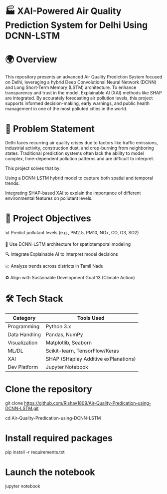 # 🏭 XAI-Powered Air Quality Prediction System for Delhi Using DCNN-LSTM

# 🌍 Overview

This repository presents an advanced Air Quality Prediction System focused on Delhi, leveraging a hybrid Deep Convolutional Neural Network (DCNN) and Long Short-Term Memory (LSTM) architecture. To enhance transparency and trust in the model, Explainable AI (XAI) methods like SHAP are integrated.
By accurately forecasting air pollution levels, this project supports informed decision-making, early warnings, and public health management in one of the most polluted cities in the world.

# 🎯 Problem Statement

Delhi faces recurring air quality crises due to factors like traffic emissions, industrial activity, construction dust, and crop-burning from neighboring states. Traditional prediction systems often lack the ability to model complex, time-dependent pollution patterns and are difficult to interpret.

This project solves that by:

Using a DCNN-LSTM hybrid model to capture both spatial and temporal trends.

Integrating SHAP-based XAI to explain the importance of different environmental features on pollutant levels.

# 🧪 Project Objectives

📊 Predict pollutant levels (e.g., PM2.5, PM10, NOx, CO, O3, SO2)

🧠 Use DCNN-LSTM architecture for spatiotemporal modeling

🔍 Integrate Explainable AI to interpret model decisions

📈 Analyze trends across districts in Tamil Nadu

♻️ Align with Sustainable Development Goal 13 (Climate Action)


# 🛠️ Tech Stack

| Category      | Tools Used                           |
| ------------- | ------------------------------------ |
| Programming   | Python 3.x                           |
| Data Handling | Pandas, NumPy                        |
| Visualization | Matplotlib, Seaborn                  |
| ML/DL         | Scikit-learn, TensorFlow/Keras       |
| XAI           | SHAP (SHapley Additive exPlanations) |
| Dev Platform  | Jupyter Notebook                     |


# Clone the repository
git clone https://github.com/Rishav1809/Air-Quality-Predication-using-DCNN-LSTM.git

cd Air-Quality-Predication-using-DCNN-LSTM

# Install required packages
pip install -r requirements.txt

# Launch the notebook
jupyter notebook
